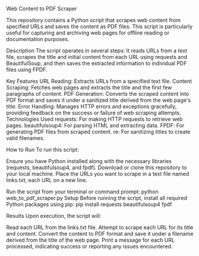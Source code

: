 Web Content to PDF Scraper

This repository contains a Python script that scrapes web content from specified URLs and saves the content as PDF files. This script is particularly useful for capturing and archiving web pages for offline reading or documentation purposes.

Description
The script operates in several steps: It reads URLs from a text file, scrapes the title and initial content from each URL using requests and BeautifulSoup, and then saves the extracted information to individual PDF files using FPDF.

Key Features
URL Reading: Extracts URLs from a specified text file.
Content Scraping: Fetches web pages and extracts the title and the first few paragraphs of content.
PDF Generation: Converts the scraped content into PDF format and saves it under a sanitized title derived from the web page's title.
Error Handling: Manages HTTP errors and exceptions gracefully, providing feedback on the success or failure of web scraping attempts.
Technologies Used
requests: For making HTTP requests to retrieve web pages.
beautifulsoup4: For parsing HTML and extracting data.
FPDF: For generating PDF files from scraped content.
re: For sanitizing titles to create valid filenames.

How to Run
To run this script:

Ensure you have Python installed along with the necessary libraries (requests, beautifulsoup4, and fpdf).
Download or clone this repository to your local machine.
Place the URLs you want to scrape in a text file named links.txt, each URL on a new line.

Run the script from your terminal or command prompt:
python web_to_pdf_scraper.py
Setup
Before running the script, install all required Python packages using pip:
pip install requests beautifulsoup4 fpdf

Results
Upon execution, the script will:

Read each URL from the links.txt file.
Attempt to scrape each URL for its title and content.
Convert the content to PDF format and save it under a filename derived from the title of the web page.
Print a message for each URL processed, indicating success or reporting any issues encountered.